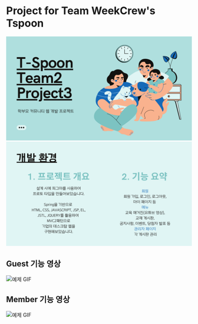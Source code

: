 # Project for Team WeekCrew's Tspoon

![tspoon](./tspoon/1.png)
![tspoon](./tspoon/2.png)



## Guest 기능 영상
![예제 GIF](./functionRecord/team23_1.gif)

## Member 기능 영상
![예제 GIF](./functionRecord/team23_2.gif)
